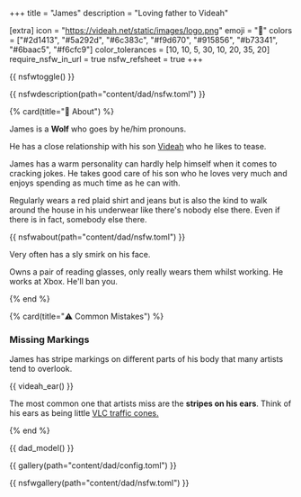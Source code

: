 +++
title = "James"
description = "Loving father to Videah"

[extra]
icon = "https://videah.net/static/images/logo.png"
emoji = "🐺"
colors = ["#2d1413", "#5a292d", "#6c383c", "#f9d670", "#915856", "#b73341", "#6baac5", "#f6cfc9"]
color_tolerances = [10, 10, 5, 30, 10, 20, 35, 20]
require_nsfw_in_url = true
nsfw_refsheet = true
+++

{{ nsfwtoggle() }}

{{ nsfwdescription(path="content/dad/nsfw.toml") }}

{% card(title="🐺 About") %}

James is a **Wolf** who goes by he/him pronouns.

He has a close relationship with his son [Videah](/videah/) who he likes to tease.

James has a warm personality can hardly help himself when it comes to cracking jokes. He takes good care of his son who he loves very much and
enjoys spending as much time as he can with.

Regularly wears a red plaid shirt and jeans but is also the kind to walk around the house in his underwear like there's
nobody else there. Even if there is in fact, somebody else there.

{{ nsfwabout(path="content/dad/nsfw.toml") }}

Very often has a sly smirk on his face.

Owns a pair of reading glasses, only really wears them whilst working. He works at Xbox. He'll ban you.

{% end %}

{% card(title="⚠️ Common Mistakes") %}

### Missing Markings
James has stripe markings on different parts of his body that many artists tend to overlook.

{{ videah_ear() }}

The most common one that artists miss are the **stripes on his ears**.
Think of his ears as being little [VLC traffic cones.](https://en.wikipedia.org/wiki/VLC_media_player)

{% end %}

{{ dad_model() }}

{{ gallery(path="content/dad/config.toml") }}

{{ nsfwgallery(path="content/dad/nsfw.toml") }}
